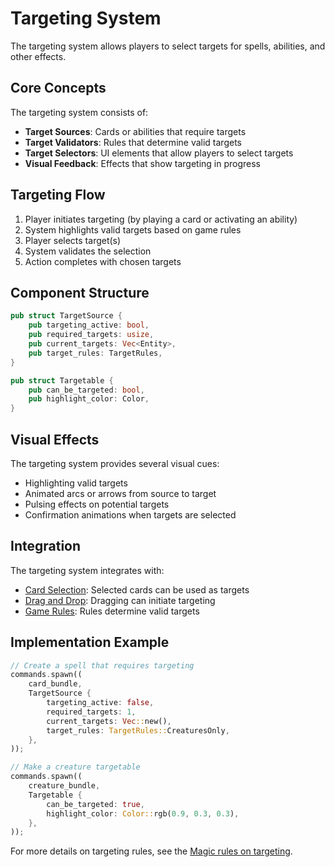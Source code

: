 # Targeting System

The targeting system allows players to select targets for spells, abilities, and other effects.

## Core Concepts

The targeting system consists of:

- **Target Sources**: Cards or abilities that require targets
- **Target Validators**: Rules that determine valid targets
- **Target Selectors**: UI elements that allow players to select targets
- **Visual Feedback**: Effects that show targeting in progress

## Targeting Flow

1. Player initiates targeting (by playing a card or activating an ability)
2. System highlights valid targets based on game rules
3. Player selects target(s)
4. System validates the selection
5. Action completes with chosen targets

## Component Structure

```rust
pub struct TargetSource {
    pub targeting_active: bool,
    pub required_targets: usize,
    pub current_targets: Vec<Entity>,
    pub target_rules: TargetRules,
}

pub struct Targetable {
    pub can_be_targeted: bool,
    pub highlight_color: Color,
}
```

## Visual Effects

The targeting system provides several visual cues:

- Highlighting valid targets
- Animated arcs or arrows from source to target
- Pulsing effects on potential targets
- Confirmation animations when targets are selected

## Integration

The targeting system integrates with:

- [Card Selection](card_selection.md): Selected cards can be used as targets
- [Drag and Drop](drag_and_drop.md): Dragging can initiate targeting
- [Game Rules](../../mtg_rules/targeting.md): Rules determine valid targets

## Implementation Example

```rust
// Create a spell that requires targeting
commands.spawn((
    card_bundle,
    TargetSource {
        targeting_active: false,
        required_targets: 1,
        current_targets: Vec::new(),
        target_rules: TargetRules::CreaturesOnly,
    },
));

// Make a creature targetable
commands.spawn((
    creature_bundle,
    Targetable {
        can_be_targeted: true,
        highlight_color: Color::rgb(0.9, 0.3, 0.3),
    },
));
```

For more details on targeting rules, see the [Magic rules on targeting](../../mtg_rules/targeting.md). 